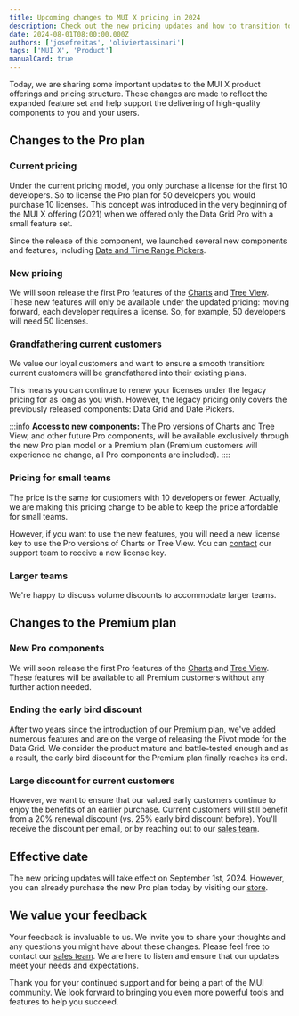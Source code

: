 ```yaml
---
title: Upcoming changes to MUI X pricing in 2024
description: Check out the new pricing updates and how to transition to the new model.
date: 2024-08-01T08:00:00.000Z
authors: ['josefreitas', 'oliviertassinari']
tags: ['MUI X', 'Product']
manualCard: true
---
```


Today, we are sharing some important updates to the MUI X product offerings and pricing structure.
These changes are made to reflect the expanded feature set and help support the delivering of high-quality components to you and your users.

## Changes to the Pro plan

### Current pricing

Under the current pricing model, you only purchase a license for the first 10 developers.
So to license the Pro plan for 50 developers you would purchase 10 licenses.
This concept was introduced in the very beginning of the MUI X offering (2021) when we offered only the Data Grid Pro with a small feature set.

Since the release of this component, we launched several new components and features, including [Date and Time Range Pickers](/x/react-date-pickers/date-time-range-picker/).

### New pricing

We will soon release the first Pro features of the [Charts](/x/react-charts/) and [Tree View](/x/react-tree-view/).
These new features will only be available under the updated pricing: moving forward, each developer requires a license. So, for example, 50 developers will need 50 licenses.

### Grandfathering current customers

We value our loyal customers and want to ensure a smooth transition: current customers will be grandfathered into their existing plans.

This means you can continue to renew your licenses under the legacy pricing for as long as you wish.
However, the legacy pricing only covers the previously released components: Data Grid and Date Pickers.

:::info
**Access to new components:** The Pro versions of Charts and Tree View, and other future Pro components, will be available exclusively through the new Pro plan model or a Premium plan (Premium customers will experience no change, all Pro components are included).
::::

### Pricing for small teams

The price is the same for customers with 10 developers or fewer.
Actually, we are making this pricing change to be able to keep the price affordable for small teams.

However, if you want to use the new features, you will need a new license key to use the Pro versions of Charts or Tree View.
You can [contact](https://support.mui.com/hc/en-us/requests/new) our support team to receive a new license key.

### Larger teams

We're happy to discuss volume discounts to accommodate larger teams.

## Changes to the Premium plan

### New Pro components

We will soon release the first Pro features of the [Charts](/x/react-charts/) and [Tree View](/x/react-tree-view/).
These features will be available to all Premium customers without any further action needed.

### Ending the early bird discount

After two years since the [introduction of our Premium plan](/blog/premium-plan-release/), we've added numerous features and are on the verge of releasing the Pivot mode for the Data Grid.
We consider the product mature and battle-tested enough and as a result, the early bird discount for the Premium plan finally reaches its end.

### Large discount for current customers

However, we want to ensure that our valued early customers continue to enjoy the benefits of an earlier purchase.
Current customers will still benefit from a 20% renewal discount (vs. 25% early bird discount before).
You'll receive the discount per email, or by reaching out to our [sales team](mailto:sales@mui.com).

## Effective date

The new pricing updates will take effect on September 1st, 2024. However, you can already purchase the new Pro plan today by visiting our [store](https://mui.com/store/items/mui-x-pro-q3-2024/).

## We value your feedback

Your feedback is invaluable to us.
We invite you to share your thoughts and any questions you might have about these changes.
Please feel free to contact our [sales team](mailto:sales@mui.com).
We are here to listen and ensure that our updates meet your needs and expectations.

Thank you for your continued support and for being a part of the MUI community. We look forward to bringing you even more powerful tools and features to help you succeed.

